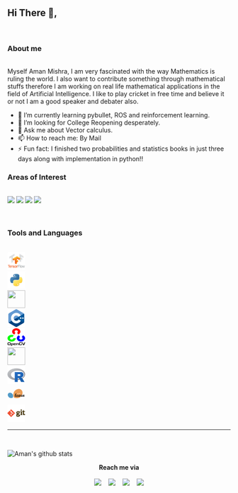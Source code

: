
## Hi There 👋,
</br>

### About me
</br>
Myself Aman Mishra, I am very fascinated with the way Mathematics is ruling the world. I also want to contribute something through mathematical stuffs therefore I am working on real life mathematical applications in the field of Artificial Intelligence. I like to play cricket in free time and believe it or not I am a good speaker and debater also. 

- 🌱 I’m currently learning pybullet, ROS and reinforcement learning.
- 👯 I’m looking for College Reopening desperately. 
- 💬 Ask me about Vector calculus.
- 📫 How to reach me: By Mail 
- ⚡ Fun fact: I finished two probabilities and statistics books in just three days along with implementation in python!!

### Areas of Interest

<p  <br><br>
     <img src="https://img.shields.io/badge/Core Mathematics-blueviolet">
    <img src="https://img.shields.io/badge/Robotics-blueviolet">
    <img src="https://img.shields.io/badge/Deep Learning-Computer Vision-blue">
    <img src="https://img.shields.io/badge/Reinforcement Learning-important">
    
</p>

<br>

### Tools and Languages
<code>
<img src="https://github.com/github/explore/raw/master/topics/tensorflow/tensorflow.png" width="40" height="40" /> 
<img src="https://github.com/github/explore/raw/master/topics/python/python.png" width="40" height="40" /> 
<img src="https://answers.ros.org/upfiles/14554624266871161.png" width="40" height="40" />
<img src="https://github.com/github/explore/raw/master/topics/cpp/cpp.png" width="40" height="40" /> 
<img src="https://github.com/github/explore/raw/master/topics/opencv/opencv.png" width="40" height="40" />
<img src="https://gym.openai.com/assets/dist/home/header/home-icon-54c30e2345.svg" width="40" height="40" />
<img src="https://github.com/github/explore/raw/master/topics/r/r.png" width="40" height="40" /> 
<img src="https://github.com/github/explore/raw/master/topics/scikit-learn/scikit-learn.png" width="40" height="40" /> 
<img src="https://github.com/github/explore/raw/master/topics/git/git.png" width="40" height="40" /> 
</code><hr/>


<br>

![Aman's github stats](https://github-readme-stats.vercel.app/api?username=Amshra267&show_icons=true&theme=tokyonight&count_private=true&show_icons=true)



<p align=center><b>Reach me via</b>
    <br><br>
    <a href="https://www.facebook.com/Amshra267" target="_blank"><img src="https://cdn1.iconfinder.com/data/icons/logotypes/32/square-facebook-32.png"></a>&nbsp;&nbsp;&nbsp;
    <a href="https://www.instagram.com/amanmishra 1909/" target="_blank"><img src="https://cdn4.iconfinder.com/data/icons/social-media-2146/512/25_social-32.png"></a>&nbsp;&nbsp;&nbsp;
    <a href="https://www.linkedin.com/in/aman-mishra-a0b7881aa" target="_blank"><img src="https://cdn1.iconfinder.com/data/icons/logotypes/32/square-linkedin-32.png"></a>&nbsp;&nbsp;&nbsp;
    <a href="https://twitter.com/Amshra267" target="_blank"><img src="https://cdn3.iconfinder.com/data/icons/capsocial-round/500/twitter-32.png"></a>
</p>